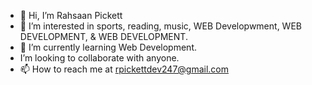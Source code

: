 - 👋 Hi, I’m Rahsaan Pickett
- 👀 I’m interested in sports, reading, music, WEB Developwment, WEB DEVELOPMENT, & WEB DEVELOPMENT. 
- 🌱 I’m currently learning Web Development.
- I’m looking to collaborate with anyone.
- 📫 How to reach me at rpickettdev247@gmail.com

<!---
rpickett418/rpickett418 is a ✨ special ✨ repository because its `README.md` (this file) appears on your GitHub profile.
You can click the Preview link to take a look at your changes.
--->
